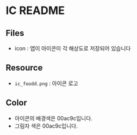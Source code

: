 # IC README



## Files
- icon : 앱이 아이콘이 각 해상도로 저장되어 있습니다

## Resource
- `ic_foodd.png` : 아이콘 로고

## Color
- 아이콘의 배경색은 00ac9c입니다.
- 그림자 색은 00ac9c입니다.
